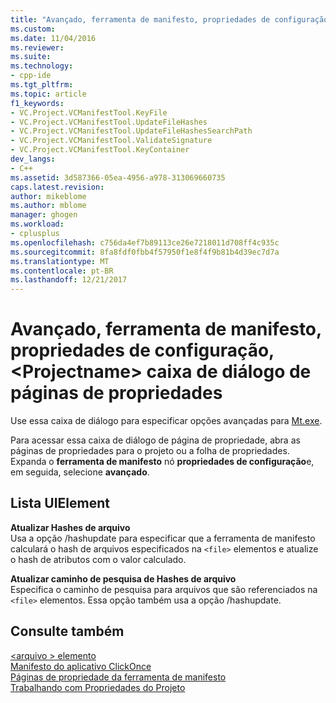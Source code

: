 ```yaml
---
title: "Avançado, ferramenta de manifesto, propriedades de configuração, &lt;Projectname&gt; caixa de diálogo páginas de propriedade | Microsoft Docs"
ms.custom: 
ms.date: 11/04/2016
ms.reviewer: 
ms.suite: 
ms.technology:
- cpp-ide
ms.tgt_pltfrm: 
ms.topic: article
f1_keywords:
- VC.Project.VCManifestTool.KeyFile
- VC.Project.VCManifestTool.UpdateFileHashes
- VC.Project.VCManifestTool.UpdateFileHashesSearchPath
- VC.Project.VCManifestTool.ValidateSignature
- VC.Project.VCManifestTool.KeyContainer
dev_langs:
- C++
ms.assetid: 3d587366-05ea-4956-a978-313069660735
caps.latest.revision: 
author: mikeblome
ms.author: mblome
manager: ghogen
ms.workload:
- cplusplus
ms.openlocfilehash: c756da4ef7b89113ce26e7218011d708ff4c935c
ms.sourcegitcommit: 8fa8fdf0fbb4f57950f1e8f4f9b81b4d39ec7d7a
ms.translationtype: MT
ms.contentlocale: pt-BR
ms.lasthandoff: 12/21/2017
---
```

# <a name="advanced-manifest-tool-configuration-properties-ltprojectnamegt-property-pages-dialog-box"></a>Avançado, ferramenta de manifesto, propriedades de configuração, &lt;Projectname&gt; caixa de diálogo de páginas de propriedades
Use essa caixa de diálogo para especificar opções avançadas para [Mt.exe](http://msdn.microsoft.com/library/aa375649).  
  
 Para acessar essa caixa de diálogo de página de propriedade, abra as páginas de propriedades para o projeto ou a folha de propriedades. Expanda o **ferramenta de manifesto** nó **propriedades de configuração**e, em seguida, selecione **avançado**.  
  
## <a name="uielement-list"></a>Lista UIElement  
 **Atualizar Hashes de arquivo**  
 Usa a opção /hashupdate para especificar que a ferramenta de manifesto calculará o hash de arquivos especificados na `<file>` elementos e atualize o hash de atributos com o valor calculado.  
  
 **Atualizar caminho de pesquisa de Hashes de arquivo**  
 Especifica o caminho de pesquisa para arquivos que são referenciados na `<file>` elementos. Essa opção também usa a opção /hashupdate.  
  
## <a name="see-also"></a>Consulte também  
 [\<arquivo > elemento](/visualstudio/deployment/file-element-clickonce-application)   
 [Manifesto do aplicativo ClickOnce](/visualstudio/deployment/clickonce-application-manifest)   
 [Páginas de propriedade da ferramenta de manifesto](../ide/manifest-tool-property-pages.md)   
 [Trabalhando com Propriedades do Projeto](../ide/working-with-project-properties.md)   